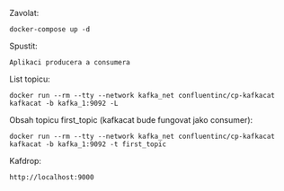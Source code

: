 Zavolat:

    docker-compose up -d

Spustit:

    Aplikaci producera a consumera

List topicu:

    docker run --rm --tty --network kafka_net confluentinc/cp-kafkacat kafkacat -b kafka_1:9092 -L

Obsah topicu first_topic (kafkacat bude fungovat jako consumer):

    docker run --rm --tty --network kafka_net confluentinc/cp-kafkacat kafkacat -b kafka_1:9092 -t first_topic

Kafdrop:

    http://localhost:9000